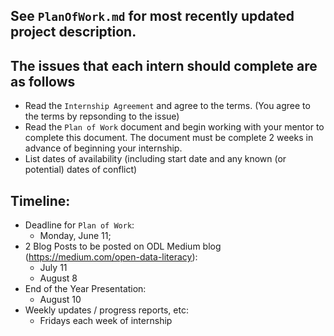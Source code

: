 ## See  `PlanOfWork.md` for most recently updated project description.

## The issues that each intern should complete are as follows

- Read the `Internship Agreement` and agree to the terms. (You agree to the terms by repsonding to the issue) 
- Read the `Plan of Work` document and begin working with your mentor to complete this document. The document must be complete 2 weeks in advance of beginning your internship. 
- List dates of availability (including start date and any known (or potential) dates of conflict)


## Timeline:

- Deadline for `Plan of Work`: 
  - Monday, June 11;
- 2 Blog Posts to be posted on ODL Medium blog (https://medium.com/open-data-literacy):
  - July 11
  - August 8
- End of the Year Presentation: 
  - August 10
- Weekly updates / progress reports, etc: 
  - Fridays each week of internship
